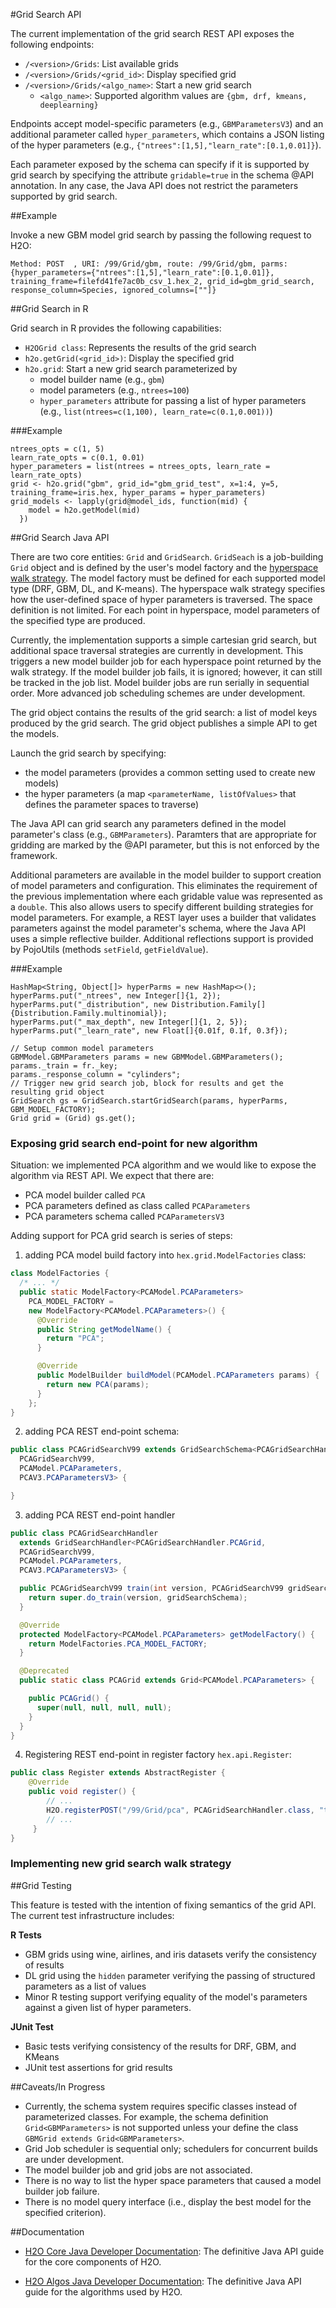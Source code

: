 #Grid Search API

The current implementation of the grid search REST API exposes the following endpoints: 

- `/<version>/Grids`: List available grids
- `/<version>/Grids/<grid_id>`: Display specified grid
- `/<version>/Grids/<algo_name>`: Start a new grid search
	- `<algo_name>`: Supported algorithm values are `{gbm, drf, kmeans, deeplearning}`

Endpoints accept model-specific parameters (e.g., `GBMParametersV3`) and an additional parameter called `hyper_parameters`, which contains a JSON listing of the hyper parameters (e.g., `{"ntrees":[1,5],"learn_rate":[0.1,0.01]}`).

Each parameter exposed by the schema can specify if it is supported by grid search by specifying the attribute `gridable=true` in the schema @API annotation. In any case, the Java API does not restrict the parameters supported by grid search. 

##Example

Invoke a new GBM model grid search by passing the following request to H2O: 

```
Method: POST  , URI: /99/Grid/gbm, route: /99/Grid/gbm, parms:{hyper_parameters={"ntrees":[1,5],"learn_rate":[0.1,0.01]}, training_frame=filefd41fe7ac0b_csv_1.hex_2, grid_id=gbm_grid_search, response_column=Species, ignored_columns=[""]}
```

##Grid Search in R

Grid search in R provides the following capabilities: 

- `H2OGrid class`: Represents the results of the grid search
- `h2o.getGrid(<grid_id>)`: Display the specified grid
- `h2o.grid`: Start a new grid search parameterized by
	- model builder name (e.g., `gbm`)
	- model parameters (e.g., `ntrees=100`)
	- `hyper_parameters` attribute for passing a list of hyper parameters (e.g., `list(ntrees=c(1,100), learn_rate=c(0.1,0.001))`)

###Example

```
ntrees_opts = c(1, 5)
learn_rate_opts = c(0.1, 0.01)
hyper_parameters = list(ntrees = ntrees_opts, learn_rate = learn_rate_opts)
grid <- h2o.grid("gbm", grid_id="gbm_grid_test", x=1:4, y=5, training_frame=iris.hex, hyper_params = hyper_parameters)
grid_models <- lapply(grid@model_ids, function(mid) {
    model = h2o.getModel(mid)
  })
```

##Grid Search Java API

There are two core entities: `Grid` and `GridSearch`. `GridSeach` is a job-building `Grid` object and is defined by the user's model factory and the [hyperspace walk strategy](ref???).  The model factory must be defined for each supported model type (DRF, GBM, DL, and K-means). The hyperspace walk strategy specifies how the user-defined space of hyper parameters is traversed. The space definition is not limited. For each point in hyperspace, model parameters of the specified type are produced. 

Currently, the implementation supports a simple cartesian grid search, but additional space traversal strategies are currently in development. This triggers a new model builder job for each hyperspace point returned by the walk strategy. If the model builder job fails, it is ignored; however, it can still be tracked in the job list. Model builder jobs are run serially in sequential order. More advanced job scheduling schemes are under development.

The grid object contains the results of the grid search: a list of model keys produced by the grid search. The grid object publishes a simple API to get the models. 

Launch the grid search by specifying: 

- the model parameters (provides a common setting used to create new models)
- the hyper parameters (a map `<parameterName, listOfValues>` that defines the parameter spaces to traverse)

The Java API can grid search any parameters defined in the model parameter's class (e.g., `GBMParameters`). Paramters that are appropriate for gridding are marked by the @API parameter, but this is not enforced by the framework. 

Additional parameters are available in the model builder to support creation of model parameters and configuration. This eliminates the requirement of the previous implementation where each gridable value was represented as a `double`. This also allows users to specify different building strategies for model parameters. For example, a REST layer uses a builder that validates parameters against the model parameter's schema, where the Java API uses a simple reflective builder. Additional reflections support is provided by PojoUtils (methods `setField`, `getFieldValue`). 

###Example

```
HashMap<String, Object[]> hyperParms = new HashMap<>();
hyperParms.put("_ntrees", new Integer[]{1, 2});
hyperParms.put("_distribution", new Distribution.Family[]{Distribution.Family.multinomial});
hyperParms.put("_max_depth", new Integer[]{1, 2, 5});
hyperParms.put("_learn_rate", new Float[]{0.01f, 0.1f, 0.3f});

// Setup common model parameters
GBMModel.GBMParameters params = new GBMModel.GBMParameters();
params._train = fr._key;
params._response_column = "cylinders";
// Trigger new grid search job, block for results and get the resulting grid object
GridSearch gs = GridSearch.startGridSearch(params, hyperParms, GBM_MODEL_FACTORY);
Grid grid = (Grid) gs.get();
```

### Exposing grid search end-point for new algorithm

Situation: we implemented PCA algorithm and we would like to expose the algorithm via REST API. We expect that there are: 
  - PCA model builder called `PCA`
  - PCA parameters defined as class called `PCAParameters`
  - PCA parameters schema called `PCAParametersV3`

Adding support for PCA grid search is series of steps:
  1. adding PCA model build factory into `hex.grid.ModelFactories` class:
  ```java
  class ModelFactories {
    /* ... */
    public static ModelFactory<PCAModel.PCAParameters>
      PCA_MODEL_FACTORY =
      new ModelFactory<PCAModel.PCAParameters>() {
        @Override
        public String getModelName() {
          return "PCA";
        }

        @Override
        public ModelBuilder buildModel(PCAModel.PCAParameters params) {
          return new PCA(params);
        }
      };
  }
  ```

  2. adding PCA REST end-point schema:
  ```java
  public class PCAGridSearchV99 extends GridSearchSchema<PCAGridSearchHandler.PCAGrid,
    PCAGridSearchV99,
    PCAModel.PCAParameters,
    PCAV3.PCAParametersV3> {

  }
  ```

  3. adding PCA REST end-point handler
  ```java
  public class PCAGridSearchHandler
    extends GridSearchHandler<PCAGridSearchHandler.PCAGrid,
    PCAGridSearchV99,
    PCAModel.PCAParameters,
    PCAV3.PCAParametersV3> {

    public PCAGridSearchV99 train(int version, PCAGridSearchV99 gridSearchSchema) {
      return super.do_train(version, gridSearchSchema);
    }

    @Override
    protected ModelFactory<PCAModel.PCAParameters> getModelFactory() {
      return ModelFactories.PCA_MODEL_FACTORY;
    }

    @Deprecated
    public static class PCAGrid extends Grid<PCAModel.PCAParameters> {

      public PCAGrid() {
        super(null, null, null, null);
      }
    }
  }
  ```

  4. Registering REST end-point in register factory `hex.api.Register`:
  ```java
  public class Register extends AbstractRegister {
      @Override
      public void register() {
          // ...
          H2O.registerPOST("/99/Grid/pca", PCAGridSearchHandler.class, "train", "Run grid search for PCA model.");
          // ...
       }
  }
  ```

### Implementing new grid search walk strategy


##Grid Testing

This feature is tested with the intention of fixing semantics of the grid API. The current test infrastructure includes: 

**R Tests**

- GBM grids using wine, airlines, and iris datasets verify the consistency of results
- DL grid using the `hidden` parameter verifying the passing of structured parameters as a list of values
- Minor R testing support verifying equality of the model's parameters against  a given list of hyper parameters. 

**JUnit Test**

- Basic tests verifying consistency of the results for DRF, GBM, and KMeans
- JUnit test assertions for grid results


##Caveats/In Progress

- Currently, the schema system requires specific classes instead of parameterized classes. For example, the schema definition `Grid<GBMParameters>` is not supported unless your define the class `GBMGrid extends Grid<GBMParameters>`. 
- Grid Job scheduler is sequential only; schedulers for concurrent builds are under development. 
- The model builder job and grid jobs are not associated. 
- There is no way to list the hyper space parameters that caused a model builder job failure. 
- There is no model query interface (i.e., display the best model for the specified criterion). 


##Documentation

- <a href="http://h2o-release.s3.amazonaws.com/h2o/{{branch_name}}/{{build_number}}/docs-website/h2o-core/javadoc/index.html" target="_blank">H2O Core Java Developer Documentation</a>: The definitive Java API guide for the core components of H2O. 

- <a href="http://h2o-release.s3.amazonaws.com/h2o/{{branch_name}}/{{build_number}}/docs-website/h2o-algos/javadoc/index.html" target="_blank">H2O Algos Java Developer Documentation</a>: The definitive Java API guide for the algorithms used by H2O. 


